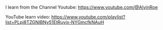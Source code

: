 I learn from the Channel Youtube: https://www.youtube.com/@AlvinRoe

YouTube learn video: https://www.youtube.com/playlist?list=PLpj8TZGNIBNy51EtRuyix-NYGmcfkNAuH